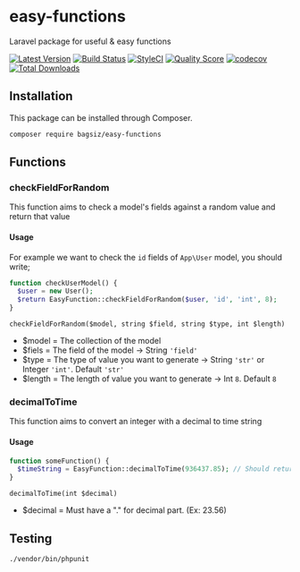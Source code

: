# easy-functions
Laravel package for useful &amp; easy functions

[![Latest Version](https://img.shields.io/github/release/bagsiz/easy-functions.svg?style=flat-square)](https://github.com/bagsiz/easy-functions/releases)
[![Build Status](https://img.shields.io/travis/bagsiz/easy-functions/master.svg?style=flat-square)](https://travis-ci.org/bagsiz/easy-functions)
[![StyleCI](https://github.styleci.io/repos/188425457/shield?branch=master)](https://github.styleci.io/repos/188425457)
[![Quality Score](https://img.shields.io/scrutinizer/quality/g/bagsiz/easy-functions/master.svg?style=flat-square)](https://scrutinizer-ci.com/g/bagsiz/easy-functions)
[![codecov](https://codecov.io/gh/bagsiz/easy-functions/branch/master/graph/badge.svg)](https://codecov.io/gh/bagsiz/easy-functions)
[![Total Downloads](https://img.shields.io/packagist/dt/bagsiz/easy-functions.svg?style=flat-square)](https://packagist.org/packages/bagsiz/easy-functions)


## Installation

This package can be installed through Composer.

``` bash
composer require bagsiz/easy-functions
```


## Functions
### checkFieldForRandom
This function aims to check a model's fields against a random value and return that value
#### Usage
For example we want to check the `id` fields of `App\User` model,
you should write;

```php
function checkUserModel() {
  $user = new User();
  $return EasyFunction::checkFieldForRandom($user, 'id', 'int', 8);
}
```

`checkFieldForRandom($model, string $field, string $type, int $length)`
- $model = The collection of the model 
- $fiels = The field of the model -> String `'field'`
- $type = The type of value you want to generate -> String `'str'` or Integer `'int'`. Default `'str'` 
- $length = The length of value you want to generate -> Int `8`. Default `8`

### decimalToTime
This function aims to convert an integer with a decimal to time string
#### Usage
```php
function someFunction() {
  $timeString = EasyFunction::decimalToTime(936437.85); // Should return "10:20:07:17.85"
}
```

`decimalToTime(int $decimal)`
- $decimal = Must have a "." for decimal part. (Ex: 23.56)

## Testing 
``` bash 
./vendor/bin/phpunit 
```
